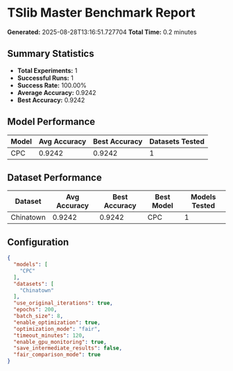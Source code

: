 # TSlib Master Benchmark Report

**Generated:** 2025-08-28T13:16:51.727704
**Total Time:** 0.2 minutes

## Summary Statistics

- **Total Experiments:** 1
- **Successful Runs:** 1
- **Success Rate:** 100.00%
- **Average Accuracy:** 0.9242
- **Best Accuracy:** 0.9242

## Model Performance

| Model | Avg Accuracy | Best Accuracy | Datasets Tested |
|-------|-------------|---------------|----------------|
| CPC | 0.9242 | 0.9242 | 1 |

## Dataset Performance

| Dataset | Avg Accuracy | Best Accuracy | Best Model | Models Tested |
|---------|-------------|---------------|------------|---------------|
| Chinatown | 0.9242 | 0.9242 | CPC | 1 |

## Configuration

```json
{
  "models": [
    "CPC"
  ],
  "datasets": [
    "Chinatown"
  ],
  "use_original_iterations": true,
  "epochs": 200,
  "batch_size": 8,
  "enable_optimization": true,
  "optimization_mode": "fair",
  "timeout_minutes": 120,
  "enable_gpu_monitoring": true,
  "save_intermediate_results": false,
  "fair_comparison_mode": true
}
```
